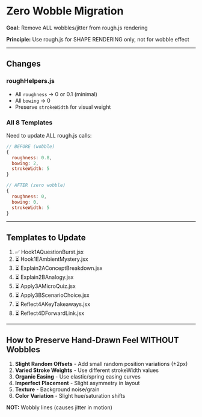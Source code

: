# Zero Wobble Migration

**Goal:** Remove ALL wobbles/jitter from rough.js rendering

**Principle:** Use rough.js for SHAPE RENDERING only, not for wobble effect

---

## Changes

### roughHelpers.js
- All `roughness` → 0 or 0.1 (minimal)
- All `bowing` → 0
- Preserve `strokeWidth` for visual weight

### All 8 Templates
Need to update ALL rough.js calls:

```javascript
// BEFORE (wobble)
{
  roughness: 0.8,
  bowing: 2,
  strokeWidth: 5
}

// AFTER (zero wobble)
{
  roughness: 0,
  bowing: 0,
  strokeWidth: 5
}
```

---

## Templates to Update

1. ✅ Hook1AQuestionBurst.jsx
2. ⏳ Hook1EAmbientMystery.jsx
3. ⏳ Explain2AConceptBreakdown.jsx
4. ⏳ Explain2BAnalogy.jsx
5. ⏳ Apply3AMicroQuiz.jsx
6. ⏳ Apply3BScenarioChoice.jsx
7. ⏳ Reflect4AKeyTakeaways.jsx
8. ⏳ Reflect4DForwardLink.jsx

---

## How to Preserve Hand-Drawn Feel WITHOUT Wobbles

1. **Slight Random Offsets** - Add small random position variations (±2px)
2. **Varied Stroke Weights** - Use different strokeWidth values
3. **Organic Easing** - Use elastic/spring easing curves
4. **Imperfect Placement** - Slight asymmetry in layout
5. **Texture** - Background noise/grain
6. **Color Variation** - Slight hue/saturation shifts

**NOT:** Wobbly lines (causes jitter in motion)
